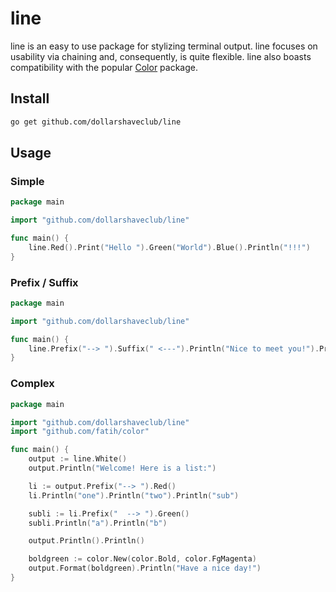 # line

line is an easy to use package for stylizing terminal output. line focuses on usability via chaining and, consequently, is quite flexible. line also boasts compatibility with the popular [Color](github.com/faith/color) package.

## Install

```bash
go get github.com/dollarshaveclub/line
```

## Usage

### Simple

```go
package main

import "github.com/dollarshaveclub/line"

func main() {
    line.Red().Print("Hello ").Green("World").Blue().Println("!!!")
}
```

### Prefix / Suffix

```go
package main

import "github.com/dollarshaveclub/line"

func main() {
	line.Prefix("--> ").Suffix(" <---").Println("Nice to meet you!").Println("And you too!")
}
```

### Complex

```go
package main

import "github.com/dollarshaveclub/line"
import "github.com/fatih/color"

func main() {
	output := line.White()
	output.Println("Welcome! Here is a list:")

	li := output.Prefix("--> ").Red()
	li.Println("one").Println("two").Println("sub")

	subli := li.Prefix("  --> ").Green()
	subli.Println("a").Println("b")

	output.Println().Println()

	boldgreen := color.New(color.Bold, color.FgMagenta)
	output.Format(boldgreen).Println("Have a nice day!")
}
```
